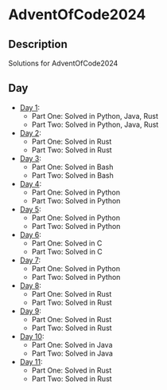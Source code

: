 # AdventOfCode2024

## Description

Solutions for AdventOfCode2024

## Day

- [Day 1](https://adventofcode.com/2024/day/1):
    - Part One: Solved in Python, Java, Rust
    - Part Two: Solved in Python, Java, Rust
- [Day 2](https://adventofcode.com/2024/day/2):
    - Part One: Solved in Rust
    - Part Two: Solved in Rust
- [Day 3](https://adventofcode.com/2024/day/3):
    - Part One: Solved in Bash
    - Part Two: Solved in Bash
- [Day 4](https://adventofcode.com/2024/day/4):
    - Part One: Solved in Python
    - Part Two: Solved in Python
- [Day 5](https://adventofcode.com/2024/day/5):
    - Part One: Solved in Python
    - Part Two: Solved in Python
- [Day 6](https://adventofcode.com/2024/day/6):
    - Part One: Solved in C
    - Part Two: Solved in C
- [Day 7](https://adventofcode.com/2024/day/7):
    - Part One: Solved in Python
    - Part Two: Solved in Python
- [Day 8](https://adventofcode.com/2024/day/8):
    - Part One: Solved in Rust
    - Part Two: Solved in Rust
- [Day 9](https://adventofcode.com/2024/day/9):
    - Part One: Solved in Rust
    - Part Two: Solved in Rust
- [Day 10](https://adventofcode.com/2024/day/10):
    - Part One: Solved in Java
    - Part Two: Solved in Java
- [Day 11](https://adventofcode.com/2024/day/11):
    - Part One: Solved in Rust
    - Part Two: Solved in Rust
